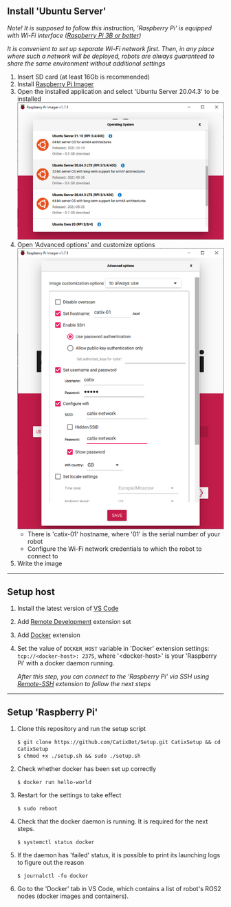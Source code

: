 ## Install 'Ubuntu Server'

_Note! It is supposed to follow this instruction, 'Raspberry Pi' is equipped with Wi-Fi interface ([Raspberry Pi 3B or better](https://en.wikipedia.org/wiki/Raspberry_Pi#Model_comparison))_    

_It is convenient to set up separate Wi-Fi network first. Then, in any place where such a network will be deployed, robots are always guaranteed to share the same environment without additional settings_

1. Insert SD card (at least 16Gb is recommended)
2. Install [Raspberry Pi Imager](https://www.raspberrypi.com/software/)
3. Open the installed application and select 'Ubuntu Server 20.04.3' to be installed    
![alt text](Images/1.png)
4. Open 'Advanced options' and customize options    
![alt text](Images/2.png)
    - There is 'catix-01' hostname, where '01' is the serial number of your robot
    - Configure the Wi-Fi network credentials to which the robot to connect to
5. Write the image

---

## Setup host
1. Install the latest version of [VS Code](https://code.visualstudio.com/)
2. Add [Remote Development](https://marketplace.visualstudio.com/items?itemName=ms-vscode-remote.vscode-remote-extensionpack) extension set
3. Add [Docker](https://marketplace.visualstudio.com/items?itemName=ms-azuretools.vscode-docker) extension
4. Set the value of `DOCKER_HOST` variable in 'Docker' extension settings: `tcp://<docker-host>: 2375`, where '\<docker-host\>' is your 'Raspberry Pi' with a docker daemon running.
    
    _After this step, you can connect to the 'Raspberry Pi' via SSH using [Remote-SSH](https://code.visualstudio.com/docs/remote/ssh) extension to follow the next steps_

---

## Setup 'Raspberry Pi'

1. Clone this repository and run the setup script
    ```
    $ git clone https://github.com/CatixBot/Setup.git CatixSetup && cd CatixSetup
    $ chmod +x ./setup.sh && sudo ./setup.sh
    ```
2. Check whether docker has been set up correctly
    ```
    $ docker run hello-world
    ```
3. Restart for the settings to take effect
    ```
    $ sudo reboot
    ```
4. Check that the docker daemon is running. It is required for the next steps.
    ```
    $ systemctl status docker
    ```
5. If the daemon has 'failed' status, it is possible to print its launching logs to figure out the reason
    ```
    $ journalctl -fu docker
    ```
6. Go to the 'Docker' tab in VS Code, which contains a list of robot's ROS2 nodes (docker images and containers).